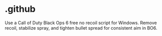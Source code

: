 # .github
Use a Call of Duty Black Ops 6 free no recoil script for Windows. Remove recoil, stabilize spray, and tighten bullet spread for consistent aim in BO6.
